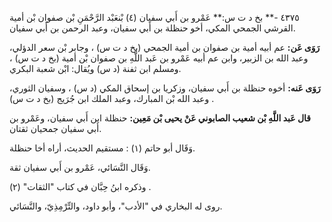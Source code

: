 ٤٣٧٥ -** بخ د ت س:** عَمْرو بن أَبي سفيان (٤) بْنعَبْد الرَّحْمَنِ بْن صفوان بْن أمية القرشي الجمحي المكي، أخو حنظلة بن أَبي سفيان، وعبد الرحمن بن أَبي سفيان.

**رَوَى عَن:** عم أبيه أمية بن صفوان بن أمية الجمحي (بخ د ت س) ، وجابر بْن سعر الدؤلي، وعبد الله بن الزبير، وابن عم أبيه عَمْرو بن عَبد اللَّهِ بن صفوان بْن أمية (بخ د ت س) ، ومسلم ابن ثفنة (د س) ويُقال: ابْن شعبة البكري.

**رَوَى عَنه:** أخوه حنظلة بن أَبي سفيان، وزكريا بن إسحاق المكي (د س) ، وسفيان الثوري، وعبد الله بْن المبارك، وعبد الملك ابن جُرَيج (بخ د ت س) .

**قال عَبد اللَّهِ بْن شعيب الصابوني عَنْ يحيى بْن مَعِين:** حنظلة ابن أَبي سفيان، وعَمْرو بن أَبي سفيان جمحيان ثقتان.

وَقَال أبو حاتم (١) : مستقيم الحديث، أراه أخا حنظلة.

وَقَال النَّسَائي، عَمْرو بن أَبي سفيان ثقة.

وذكره ابنُ حِبَّان في كتاب "الثقات" (٢) .

روى له البخاري في "الأدب"، وأبو داود، والتِّرْمِذِيّ، والنَّسَائي.